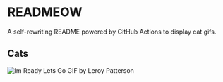 # READMEOW

A self-rewriting README powered by GitHub Actions to display cat gifs.

## Cats

![Im Ready Lets Go GIF by Leroy Patterson](https://media4.giphy.com/media/CjmvTCZf2U3p09Cn0h/200.gif?cid=9acd02das7pff6z6pbmqd7orj1f8klk4tq37wxivaxdws6gl&ep=v1_gifs_search&rid=200.gif&ct=g)
